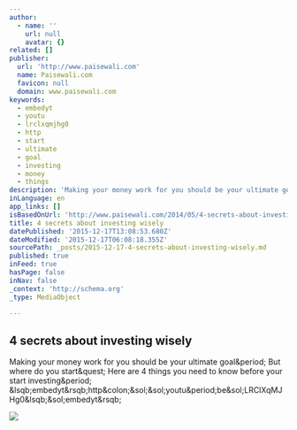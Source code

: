 ```yaml
---
author:
  - name: ''
    url: null
    avatar: {}
related: []
publisher:
  url: 'http://www.paisewali.com'
  name: Paisewali.com
  favicon: null
  domain: www.paisewali.com
keywords:
  - embedyt
  - youtu
  - lrclxqmjhg0
  - http
  - start
  - ultimate
  - goal
  - investing
  - money
  - things
description: 'Making your money work for you should be your ultimate goal. But where do you start? Here are 4 things you need to know before your start investing. [embedyt]http://youtu.be/LRClXqMJHg0[/embedyt]'
inLanguage: en
app_links: []
isBasedOnUrl: 'http://www.paisewali.com/2014/05/4-secrets-about-investing-wisely/'
title: 4 secrets about investing wisely
datePublished: '2015-12-17T13:08:53.680Z'
dateModified: '2015-12-17T06:08:18.355Z'
sourcePath: _posts/2015-12-17-4-secrets-about-investing-wisely.md
published: true
inFeed: true
hasPage: false
inNav: false
_context: 'http://schema.org'
_type: MediaObject

---
```

<article style=""><h1>4 secrets about investing wisely</h1><p>Making your money work for you should be your ultimate goal&amp;period; But where do you start&amp;quest; Here are 4 things you need to know before your start investing&amp;period; &amp;lsqb;embedyt&amp;rsqb;http&amp;colon;&amp;sol;&amp;sol;youtu&amp;period;be&amp;sol;LRClXqMJHg0&amp;lsqb;&amp;sol;embedyt&amp;rsqb;</p><img src="http://www.paisewali.com/test/wp-content/uploads/2014/05/4-investing-secrets1.png" /></article>
